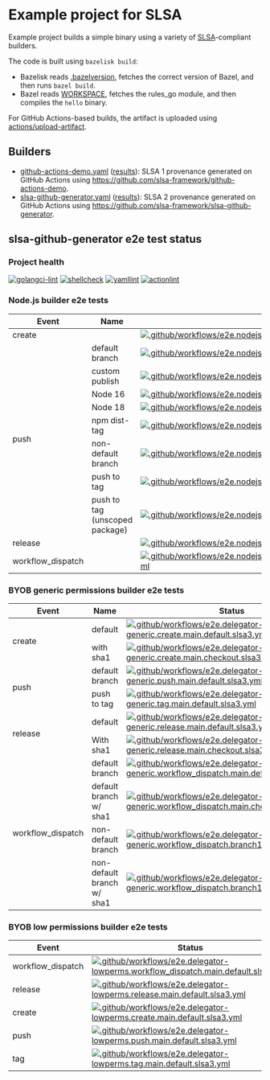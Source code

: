# Example project for SLSA

Example project builds a simple binary using a variety of [SLSA]-compliant
builders.

The code is built using `bazelisk build`:

- Bazelisk reads [.bazelversion], fetches the correct version of Bazel, and
  then runs `bazel build`.
- Bazel reads [WORKSPACE], fetches the rules_go module, and then compiles the
  `hello` binary.

For GitHub Actions-based builds, the artifact is uploaded using
[actions/upload-artifact].

[.bazelversion]: .bazelversion
[SLSA]: https://slsa.dev
[WORKSPACE]: WORKSPACE
[actions/upload-artifact]: https://github.com/actions/upload-artifact

## Builders

- [github-actions-demo.yaml](.github/workflows/github-actions-demo.yaml)
  ([results](https://github.com/slsa-framework/example-package/actions/workflows/github-actions-demo.yaml)):
  SLSA 1 provenance generated on GitHub Actions using
  https://github.com/slsa-framework/github-actions-demo.
- [slsa-github-generator.yaml](.github/workflows/slsa-github-generator.yaml)
  ([results](https://github.com/slsa-framework/example-package/actions/workflows/slsa-github-generator.yaml)):
  SLSA 2 provenance generated on GitHub Actions using
  https://github.com/slsa-framework/slsa-github-generator.

## slsa-github-generator e2e test status

### Project health

[![golangci-lint](https://github.com/slsa-framework/example-package/actions/workflows/pre-submit.golangci-lint.yml/badge.svg)](https://github.com/slsa-framework/example-package/actions/workflows/pre-submit.golangci-lint.yml) [![shellcheck](https://github.com/slsa-framework/example-package/actions/workflows/pre-submit.shellcheck.yml/badge.svg)](https://github.com/slsa-framework/example-package/actions/workflows/pre-submit.shellcheck.yml) [![yamllint](https://github.com/slsa-framework/example-package/actions/workflows/pre-submit.yamllint.yml/badge.svg)](https://github.com/slsa-framework/example-package/actions/workflows/pre-submit.yamllint.yml) [![actionlint](https://github.com/slsa-framework/example-package/actions/workflows/pre-submit.actionlint.yml/badge.svg)](https://github.com/slsa-framework/example-package/actions/workflows/pre-submit.actionlint.yml)

### Node.js builder e2e tests

<table>
  <thead>
    <tr>
      <th>Event</th>
      <th>Name</th>
      <th>Status</th>
    </tr>
  </thead>
  <tbody>
    <tr>
      <td>create</td>
      <td></td>
      <td><a href="https://github.com/slsa-framework/example-package/actions/workflows/e2e.nodejs.create.main.default.slsa3.yml"><img alt=".github/workflows/e2e.nodejs.create.main.default.slsa3.yml" src="https://github.com/slsa-framework/example-package/actions/workflows/e2e.nodejs.create.main.default.slsa3.yml/badge.svg" /></a></td>
    </tr>
    <tr>
      <td rowspan="8">push</td>
      <td>default branch</td>
      <td><a href="https://github.com/slsa-framework/example-package/actions/workflows/e2e.nodejs.push.main.default.slsa3.yml"><img alt=".github/workflows/e2e.nodejs.push.main.default.slsa3.yml" src="https://github.com/slsa-framework/example-package/actions/workflows/e2e.nodejs.push.main.default.slsa3.yml/badge.svg" /></a></td>
    </tr>
    <tr>
      <td>custom publish</td>
      <td><a href="https://github.com/slsa-framework/example-package/actions/workflows/e2e.nodejs.push.main.custom_publish.slsa3.yml"><img alt=".github/workflows/e2e.nodejs.push.main.custom_publish.slsa3.yml" src="https://github.com/slsa-framework/example-package/actions/workflows/e2e.nodejs.push.main.custom_publish.slsa3.yml/badge.svg" /></a></td>
    </tr>
    <tr>
      <td>Node 16</td>
      <td><a href="https://github.com/slsa-framework/example-package/actions/workflows/e2e.nodejs.push.main.node16.slsa3.yml"><img alt=".github/workflows/e2e.nodejs.push.main.node16.slsa3.yml" src="https://github.com/slsa-framework/example-package/actions/workflows/e2e.nodejs.push.main.node16.slsa3.yml/badge.svg" /></a></td>
    </tr>
    <tr>
      <td>Node 18</td>
      <td><a href="https://github.com/slsa-framework/example-package/actions/workflows/e2e.nodejs.push.main.node18.slsa3.yml"><img alt=".github/workflows/e2e.nodejs.push.main.node18.slsa3.yml" src="https://github.com/slsa-framework/example-package/actions/workflows/e2e.nodejs.push.main.node18.slsa3.yml/badge.svg" /></a></td>
    </tr>
    <tr>
      <td>npm dist-tag</td>
      <td><a href="https://github.com/slsa-framework/example-package/actions/workflows/e2e.nodejs.push.main.disttag.slsa3.yml"><img alt=".github/workflows/e2e.nodejs.push.main.disttag.slsa3.yml" src="https://github.com/slsa-framework/example-package/actions/workflows/e2e.nodejs.push.main.disttag.slsa3.yml/badge.svg" /></a></td>
    </tr>
    <tr>
      <td>non-default branch</td>
      <td><a href="https://github.com/slsa-framework/example-package/actions/workflows/e2e.nodejs.push.branch1.default.slsa3.yml"><img alt=".github/workflows/e2e.nodejs.push.branch1.default.slsa3.yml" src="https://github.com/slsa-framework/example-package/actions/workflows/e2e.nodejs.push.branch1.default.slsa3.yml/badge.svg?branch=branch1&event=push" /></a></td>
    </tr>
    <tr>
      <td>push to tag</td>
      <td><a href="https://github.com/slsa-framework/example-package/actions/workflows/e2e.nodejs.tag.main.default.slsa3.yml"><img alt=".github/workflows/e2e.nodejs.tag.main.default.slsa3.yml" src="https://github.com/slsa-framework/example-package/actions/workflows/e2e.nodejs.tag.main.default.slsa3.yml/badge.svg" /></a></td>
    </tr>
    <tr>
      <td>push to tag (unscoped package)</td>
      <td><a href="https://github.com/slsa-framework/example-package/actions/workflows/e2e.nodejs.tag.main.unscoped.slsa3.yml"><img alt=".github/workflows/e2e.nodejs.tag.main.unscoped.slsa3.yml" src="https://github.com/slsa-framework/example-package/actions/workflows/e2e.nodejs.tag.main.unscoped.slsa3.yml/badge.svg" /></a></td>
    </tr>
    <tr>
      <td>release</td>
      <td></td>
      <td><a href="https://github.com/slsa-framework/example-package/actions/workflows/e2e.nodejs.release.main.default.slsa3.yml"><img alt=".github/workflows/e2e.nodejs.release.main.default.slsa3.yml" src="https://github.com/slsa-framework/example-package/actions/workflows/e2e.nodejs.release.main.default.slsa3.yml/badge.svg" /></a></td>
    </tr>
    <tr>
      <td>workflow_dispatch</td>
      <td></td>
      <td><a href="https://github.com/slsa-framework/example-package/actions/workflows/e2e.nodejs.workflow_dispatch.main.default.slsa3.yml"><img alt=".github/workflows/e2e.nodejs.workflow_dispatch.main.default.slsa3.yml" src="https://github.com/slsa-framework/example-package/actions/workflows/e2e.nodejs.workflow_dispatch.main.default.slsa3.yml/badge.svg" /></a></td>
    </tr>
  </tbody>
</table>

### BYOB generic permissions builder e2e tests

<table>
  <thead>
    <tr>
      <th>Event</th>
      <th>Name</th>
      <th>Status</th>
    </tr>
  </thead>
  <tbody>
    <tr>
      <td rowspan="2">create</td>
      <td>default</td>
      <td><a href="https://github.com/slsa-framework/example-package/actions/workflows/e2e.delegator-generic.create.main.default.slsa3.yml"><img alt=".github/workflows/e2e.delegator-generic.create.main.default.slsa3.yml" src="https://github.com/slsa-framework/example-package/actions/workflows/e2e.delegator-generic.create.main.default.slsa3.yml/badge.svg" /></a></td>
    </tr>
    <tr>
      <td>with sha1</td>
      <td><a href="https://github.com/slsa-framework/example-package/actions/workflows/e2e.delegator-generic.create.main.checkout.slsa3.yml"><img alt=".github/workflows/e2e.delegator-generic.create.main.checkout.slsa3.yml" src="https://github.com/slsa-framework/example-package/actions/workflows/e2e.delegator-generic.create.main.checkout.slsa3.yml/badge.svg" /></a></td>
    </tr>
    <tr>
      <td rowspan="2">push</td>
      <td>default branch</td>
      <td><a href="https://github.com/slsa-framework/example-package/actions/workflows/e2e.delegator-generic.push.main.default.slsa3.yml"><img alt=".github/workflows/e2e.delegator-generic.push.main.default.slsa3.yml" src="https://github.com/slsa-framework/example-package/actions/workflows/e2e.delegator-generic.push.main.default.slsa3.yml/badge.svg" /></a></td>
    </tr>
    <tr>
      <td>push to tag</td>
      <td><a href="https://github.com/slsa-framework/example-package/actions/workflows/e2e.delegator-generic.tag.main.default.slsa3.yml"><img alt=".github/workflows/e2e.delegator-generic.tag.main.default.slsa3.yml" src="https://github.com/slsa-framework/example-package/actions/workflows/e2e.delegator-generic.tag.main.default.slsa3.yml/badge.svg" /></a></td>
    </tr>
    <tr>
      <td rowspan="2">release</td>
      <td>default</td>
      <td><a href="https://github.com/slsa-framework/example-package/actions/workflows/e2e.delegator-generic.release.main.default.slsa3.yml"><img alt=".github/workflows/e2e.delegator-generic.release.main.default.slsa3.yml" src="https://github.com/slsa-framework/example-package/actions/workflows/e2e.delegator-generic.release.main.default.slsa3.yml/badge.svg" /></a></td>
    </tr>
    <tr>
      <td>With sha1</td>
      <td><a href="https://github.com/slsa-framework/example-package/actions/workflows/e2e.delegator-generic.release.main.checkout.slsa3.yml"><img alt=".github/workflows/e2e.delegator-generic.release.main.checkout.slsa3.yml" src="https://github.com/slsa-framework/example-package/actions/workflows/e2e.delegator-generic.release.main.checkout.slsa3.yml/badge.svg" /></a></td>
    </tr>
    <tr>
      <td rowspan="4">workflow_dispatch</td>
      <td>default branch</td>
      <td><a href="https://github.com/slsa-framework/example-package/actions/workflows/e2e.delegator-generic.workflow_dispatch.main.default.slsa3.yml"><img alt=".github/workflows/e2e.delegator-generic.workflow_dispatch.main.default.slsa3.yml" src="https://github.com/slsa-framework/example-package/actions/workflows/e2e.delegator-generic.workflow_dispatch.main.default.slsa3.yml/badge.svg" /></a></td>
    </tr>
    <tr>
      <td>default branch w/ sha1</td>
      <td><a href="https://github.com/slsa-framework/example-package/actions/workflows/e2e.delegator-generic.workflow_dispatch.main.checkout.slsa3.yml"><img alt=".github/workflows/e2e.delegator-generic.workflow_dispatch.main.checkout.slsa3.yml" src="https://github.com/slsa-framework/example-package/actions/workflows/e2e.delegator-generic.workflow_dispatch.main.checkout.slsa3.yml/badge.svg" /></a></td>
    </tr>
    <tr>
      <td>non-default branch</td>
      <td><a href="https://github.com/slsa-framework/example-package/actions/workflows/e2e.delegator-generic.workflow_dispatch.branch1.default.slsa3.yml"><img alt=".github/workflows/e2e.delegator-generic.workflow_dispatch.branch1.default.slsa3.yml" src="https://github.com/slsa-framework/example-package/actions/workflows/e2e.delegator-generic.workflow_dispatch.branch1.default.slsa3.yml/badge.svg?branch=branch1&event=workflow_dispatch" /></a></td>
    </tr>
    <tr>
      <td>non-default branch w/ sha1</td>
      <td><a href="https://github.com/slsa-framework/example-package/actions/workflows/e2e.delegator-generic.workflow_dispatch.branch1.checkout.slsa3.yml"><img alt=".github/workflows/e2e.delegator-generic.workflow_dispatch.branch1.checkout.slsa3.yml" src="https://github.com/slsa-framework/example-package/actions/workflows/e2e.delegator-generic.workflow_dispatch.branch1.checkout.slsa3.yml/badge.svg?branch=branch1&event=workflow_dispatch" /></a></td>
    </tr>
  </tbody>
</table>

### BYOB low permissions builder e2e tests

| Event             | Status                                                                                                                                                                                                                                                                                                                                                                                             |
| ----------------- | -------------------------------------------------------------------------------------------------------------------------------------------------------------------------------------------------------------------------------------------------------------------------------------------------------------------------------------------------------------------------------------------------- |
| workflow_dispatch | [![.github/workflows/e2e.delegator-lowperms.workflow_dispatch.main.default.slsa3.yml](https://github.com/slsa-framework/example-package/actions/workflows/e2e.delegator-lowperms.workflow_dispatch.main.default.slsa3.yml/badge.svg?event=workflow_dispatch)](https://github.com/slsa-framework/example-package/actions/workflows/e2e.delegator-lowperms.workflow_dispatch.main.default.slsa3.yml) |
| release           | [![.github/workflows/e2e.delegator-lowperms.release.main.default.slsa3.yml](https://github.com/slsa-framework/example-package/actions/workflows/e2e.delegator-lowperms.release.main.default.slsa3.yml/badge.svg)](https://github.com/slsa-framework/example-package/actions/workflows/e2e.delegator-lowperms.release.main.default.slsa3.yml)                                                       |
| create            | [![.github/workflows/e2e.delegator-lowperms.create.main.default.slsa3.yml](https://github.com/slsa-framework/example-package/actions/workflows/e2e.delegator-lowperms.create.main.default.slsa3.yml/badge.svg)](https://github.com/slsa-framework/example-package/actions/workflows/e2e.delegator-lowperms.create.main.default.slsa3.yml)                                                          |
| push              | [![.github/workflows/e2e.delegator-lowperms.push.main.default.slsa3.yml](https://github.com/slsa-framework/example-package/actions/workflows/e2e.delegator-lowperms.push.main.default.slsa3.yml/badge.svg?event=push)](https://github.com/slsa-framework/example-package/actions/workflows/e2e.delegator-lowperms.push.main.default.slsa3.yml)                                                     |
| tag               | [![.github/workflows/e2e.delegator-lowperms.tag.main.default.slsa3.yml](https://github.com/slsa-framework/example-package/actions/workflows/e2e.delegator-lowperms.tag.main.default.slsa3.yml/badge.svg?event=push)](https://github.com/slsa-framework/example-package/actions/workflows/e2e.delegator-lowperms.tag.main.default.slsa3.yml)                                                        |
